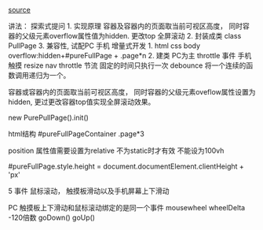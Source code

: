 [source](https://segmentfault.com/a/1190000014683917)

讲法：
  探索式提问
    1. 实现原理
    容器及容器内的页面取当前可视区高度， 同时容器的父级元素overflow属性值为hidden.
    更改top 全屏滚动
    2. 封装成类 class PullPage
    3. 兼容性, 试配PC 手机
  增量式开发
    1. html css 
      body overflow:hidden+#pureFullPage + .page*n
    2. 建类
      PC为主 
      throttle 事件
      手机触摸
      resize
      nav
throttle  节流 固定的时间只执行一次
debounce 将一个连续的函数调用递归为一个。


容器或容器内的页面取当前可视区高度， 同时容器的父级元素oveflow属性设置为hidden, 更过更改容器top值实现全屏滚动效果。

new PurePullPage().init()

html结构
#pureFullPageContainer
  .page*3
  
position 属性值需要设置为relative 不为static时才有效
不能设为100vh

#pureFullPage.style.height = document.documentElement.clientHeight + 'px'

5 事件
鼠标滚动， 触摸板滑动以及手机屏幕上下滑动

PC
触摸板上下滑动和鼠标滚动绑定的是同一个事件
mousewheel   wheelDelta  -120倍数
goDown()
goUp()